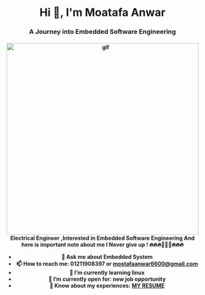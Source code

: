 <h1 align="center">Hi 👋, I'm Moatafa Anwar</h1>
<h3 align="center">A Journey into Embedded Software Engineering</h3>
<h4 align="center"> <img src ="https://vivekvivian.files.wordpress.com/2020/05/blog_post_js.gif" width="500px" alt="gif"/>
Electrical Engineer ,Interested in Embedded Software Engineering
           And here is important note about me
                  I Never give up !
                 🔥🔥🔥🚀🚀🚀🔥🔥🔥

- 💬 Ask me about **Embedded System** 
- 📫 How to reach me: **01211908397** or **mostafaanwar6600@gmail.com**
- 🌱 I’m currently learning **linux**
- 🤔 I’m currently open for: **new job opportunity**
- 📄 Know about my experiences: [MY RESUME](https://drive.google.com/file/d/1twR6ZVe2cUOr4h6YwFOfCbm5w143P6hN/view?usp=drive_link)
